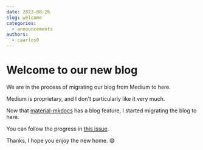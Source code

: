 ```yaml
---
date: 2023-08-26
slug: welcome
categories:
  - announcements
authors:
  - caarlos0
---
```


# Welcome to our new blog

We are in the process of migrating our blog from Medium to here.

<!-- more -->

Medium is proprietary, and I don't particularly like it very much.

Now that [material-mkdocs][] has a blog feature, I started migrating the blog to
here.

You can follow the progress in [this issue](https://github.com/goreleaser/goreleaser/issues/3503).

Thanks, I hope you enjoy the new home. 😄

[material-mkdocs]: https://squidfunk.github.io/mkdocs-material/

